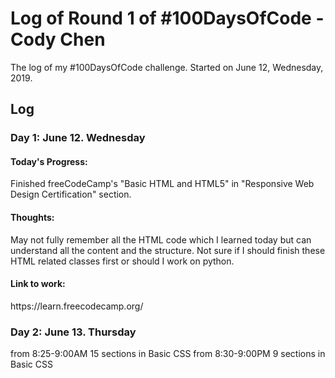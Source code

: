 # Log of Round 1 of #100DaysOfCode - Cody Chen

The log of my #100DaysOfCode challenge. Started on June 12, Wednesday, 2019.

## Log

<h3>Day 1: June 12. Wednesday</h3>
<h4>Today's Progress:</h4>
<p>Finished freeCodeCamp's "Basic HTML and HTML5" in "Responsive Web Design Certification" section.</p>

<h4>Thoughts:</h4>
<p>May not fully remember all the HTML code which I learned today but can understand all the content and the structure. Not sure if I should finish these HTML related classes first or should I work on python. </p>

<h4>Link to work:</h4>
<p> https://learn.freecodecamp.org/ </p>

<h3>Day 2: June 13. Thursday</h3>
from 8:25-9:00AM 15 sections in Basic CSS
from 8:30-9:00PM 9 sections in Basic CSS

